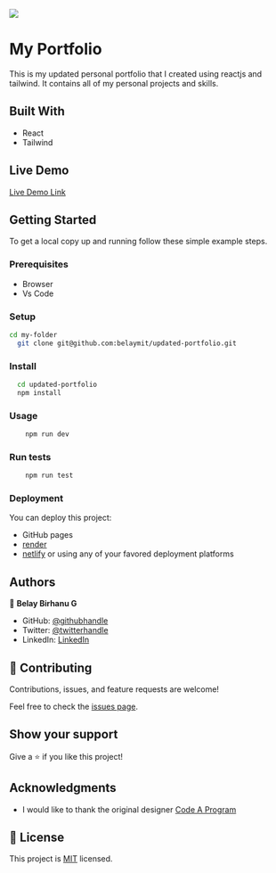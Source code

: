 ![](https://img.shields.io/badge/Microverse-blueviolet)

# My Portfolio

This is my updated personal portfolio that I created using reactjs and tailwind. It contains all of my personal projects and skills. 


## Built With

- React
- Tailwind

## Live Demo

[Live Demo Link](https://belay-portfolio.netlify.app)


## Getting Started

To get a local copy up and running follow these simple example steps.

### Prerequisites
- Browser
- Vs Code
### Setup
```sh
cd my-folder
  git clone git@github.com:belaymit/updated-portfolio.git
```
### Install
```sh
  cd updated-portfolio
  npm install
```
### Usage
```sh
    npm run dev
```
### Run tests
```sh
    npm run test
```
### Deployment
You can deploy this project:
- GitHub pages
- [render](https://dashboard.render.com/) 
- [netlify](https://www.netlify.com/) or using any of your favored deployment platforms


## Authors

👤 **Belay Birhanu G**

- GitHub: [@githubhandle](https://github.com/belaymit)
- Twitter: [@twitterhandle](https://twitter.com/2belamit)
- LinkedIn: [LinkedIn](https://www.linkedin.com/in/belay-bgwa/)

## 🤝 Contributing

Contributions, issues, and feature requests are welcome!

Feel free to check the [issues page](https://github.com/belaymit/updated-portfolio/issues).

## Show your support

Give a ⭐️ if you like this project!

## Acknowledgments

- I would like to thank the original designer [Code A Program](https://www.youtube.com/@CodeAProgram)


## 📝 License

This project is [MIT](./MIT.md) licensed.
